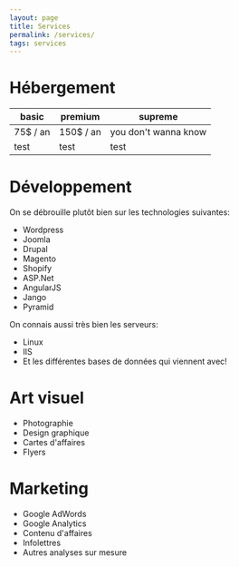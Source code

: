 ```yaml
---
layout: page
title: Services
permalink: /services/
tags: services
---
```


# Hébergement

| basic | premium | supreme |
|------|------|------|
| 75$ / an | 150$ / an | you don't wanna know |
| test | test | test |

# Développement

On se débrouille plutôt bien sur les technologies suivantes:

* Wordpress
* Joomla
* Drupal
* Magento
* Shopify
* ASP.Net
* AngularJS
* Jango
* Pyramid

On connais aussi très bien les serveurs:

* Linux
* IIS
* Et les différentes bases de données qui viennent avec!


# Art visuel

* Photographie
* Design graphique
* Cartes d'affaires
* Flyers

# Marketing

* Google AdWords
* Google Analytics
* Contenu d'affaires
* Infolettres
* Autres analyses sur mesure